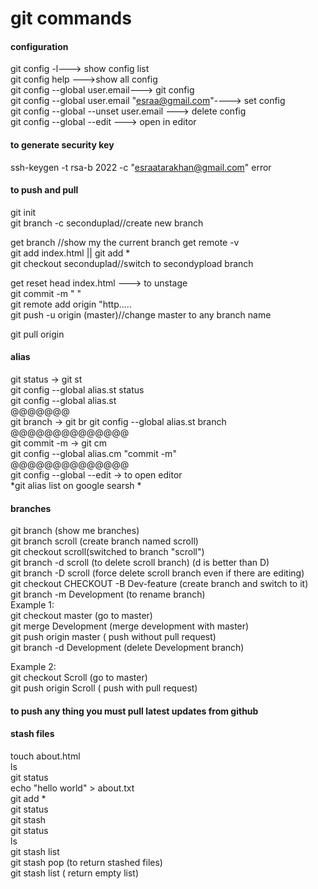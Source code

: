 # git commands
#### configuration   
git config -l---> show config list  
git config help --->show all config   
git config --global user.email---> git config  
git config --global user.email "esraa@gmail.com"----> set config  
git config --global --unset user.email ---> delete config   
git config --global --edit  ---> open in  editor  
#### to generate security key 
ssh-keygen -t rsa-b 2022 -c "esraatarakhan@gmail.com" error
#### to push and pull 
git init  
git branch -c seconduplad//create new branch

get branch  //show my the current branch
get remote -v  
git add index.html  ||  git add *  
 git checkout seconduplad//switch to secondypload branch

get reset head index.html  ---> to unstage  
git commit -m "    "  
git remote add origin "http.....  
git push -u origin (master)//change master to  any branch name  

git pull origin 

#### alias
git status   -> git  st  
git config --global alias.st status  
git config --global alias.st  
@@@@@@@  
git branch   -> git  br 
git config --global alias.st branch    
@@@@@@@@@@@@@@  
git commit -m   -> git  cm  
git config --global alias.cm "commit -m"   
@@@@@@@@@@@@@@  
git config --global --edit   -> to open editor  
*git alias list on google searsh *   
#### branches   
git branch (show me branches)  
git branch scroll (create  branch named scroll)  
git checkout scroll(switched to branch "scroll")  
git branch -d scroll (to delete scroll branch)  (d is better than D)  
git branch -D scroll (force delete scroll branch even if there are editing)  
git checkout CHECKOUT -B Dev-feature (create branch and switch to it)    
git branch -m Development (to rename branch)  
Example 1:  
git checkout master (go to master)  
git merge Development (merge development with master)  
git push origin master ( push without pull request)  
git branch -d Development (delete Development branch)    

Example 2:  
git checkout Scroll (go to master)  
git push origin Scroll ( push with pull request)  

#### to push any thing you must pull latest updates from github  
#### stash files  
touch about.html  
ls  
git status  
echo "hello world" > about.txt  
git add *  
git status  
git stash   
git status   
ls  
git stash list  
git stash pop (to return stashed files)  
git stash list ( return empty list)  

















